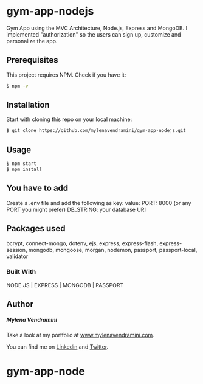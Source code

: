 # gym-app-nodejs

Gym App using the MVC Architecture, Node.js, Express and MongoDB. I implemented "authorization" so the users can sign up, customize and personalize the app.

## Prerequisites

This project requires NPM. Check if you have it:

```bash
$ npm -v
```

## Installation

Start with cloning this repo on your local machine:

```bash
$ git clone https://github.com/mylenavendramini/gym-app-nodejs.git
```

## Usage

```bash
$ npm start
$ npm install
```

## You have to add

Create a .env file and add the following as key: value:
PORT: 8000 (or any PORT you might prefer)
DB_STRING: your database URI

## Packages used

bcrypt, connect-mongo, dotenv, ejs, express, express-flash, express-session, mongodb, mongoose, morgan, nodemon, passport, passport-local, validator

### Built With

NODE.JS | EXPRESS | MONGODB | PASSPORT

## Author

##### Mylena Vendramini

Take a look at my portfolio at www.mylenavendramini.com.

You can find me on [Linkedin](https://www.linkedin.com/in/mylenavendramini/) and [Twitter](https://twitter.com/mmvendramini).

# gym-app-node
